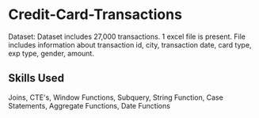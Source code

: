 # Credit-Card-Transactions
Dataset: Dataset includes 27,000 transactions. 1 excel file is present.
File includes information about transaction id, city, transaction date, card type, exp type, gender, amount.

## Skills Used
Joins, CTE's, Window Functions, Subquery, String Function, Case Statements, Aggregate Functions, Date Functions

